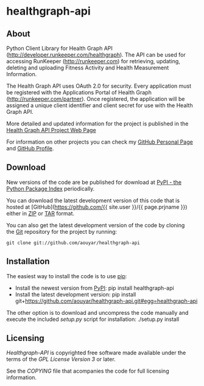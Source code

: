 healthgraph-api
===============

About
-----

Python Client Library for Health Graph API (http://developer.runkeeper.com/healthgraph). 
The API can be used for accessing RunKeeper (http://runkeeper.com) for retrieving, 
updating, deleting and uploading Fitness Activity and Health Measurement Information.

The Health Graph API uses OAuth 2.0 for security. Every application must be registered 
with the Applications Portal of Health Graph (http://runkeeper.com/partner). 
Once registered, the application will be assigned a unique client identifier and 
client secret for use with the Health Graph API.

More detailed and updated information for the project is published in the 
[Health Graph API Project Web Page](http://aouyar.github.com/healthgraph-api/)

For information on other projects you can check 
my [GitHub Personal Page](http://aouyar.github.com)
and [GitHub Profile](https://github.com/aouyar).


Download
--------

New versions of the code are be published for download 
at [PyPI - the Python Package Index](http://pypi.python.org/pypi/healthgraph-api) 
periodically.

You can download the latest development version of this code that is hosted 
at [GitHub](https://github.com/{{ site.user }}/{{ page.prjname }}) either
in [ZIP](https://github.com/aouyar/healthgraph-api/zipball/master)
or [TAR](https://github.com/aouyar/healthgraph-api/tarball/master) 
format.

You can also get the latest development version of the code by cloning  
the [Git](http://git-scm.com) repository for the project by running:

	git clone git://github.com/aouyar/healthgraph-api


Installation
------------

The easiest way to install the code is to use [pip](http://www.pip-installer.org/):

* Install the newest version from [PyPI](http://pypi.python.org):
	pip install healthgraph-api
* Install the latest development version:
	pip install git+https://github.com/aouyar/healthgraph-api.git#egg=healthgraph-api

The other option is to download and uncompress the code manually and execute the 
included _setup.py_ script for installation:
	./setup.py install


Licensing
---------

_Healthgraph-API_ is copyrighted free software made available under the terms of the 
_GPL License Version 3_ or later.

See the _COPYING_ file that acompanies the code for full licensing information.
